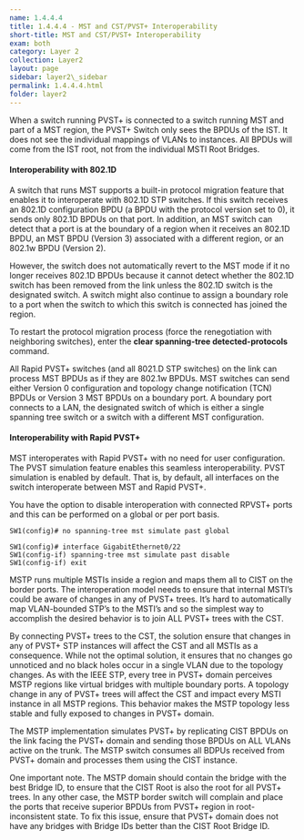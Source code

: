 ```yaml
---
name: 1.4.4.4
title: 1.4.4.4 - MST and CST/PVST+ Interoperability
short-title: MST and CST/PVST+ Interoperability
exam: both
category: Layer 2
collection: Layer2
layout: page
sidebar: layer2\_sidebar
permalink: 1.4.4.4.html
folder: layer2
---
```

When a switch running PVST+ is connected to a switch running MST and part of a MST region, the PVST+ Switch only sees the BPDUs of the IST. It does not see the individual mappings of VLANs to instances. All BPDUs will come from the IST root, not from the individual MSTI Root Bridges.

#### Interoperability with 802.1D
A switch that runs MST supports a built-in protocol migration feature that enables it to interoperate with 802.1D STP switches. If this switch receives an 802.1D configuration BPDU (a BPDU with the protocol version set to 0), it sends only 802.1D BPDUs on that port. In addition, an MST switch can detect that a port is at the boundary of a region when it receives an 802.1D BPDU, an MST BPDU (Version 3) associated with a different region, or an 802.1w BPDU (Version 2).

However, the switch does not automatically revert to the MST mode if it no longer receives 802.1D BPDUs because it cannot detect whether the 802.1D switch has been removed from the link unless the 802.1D switch is the designated switch. A switch might also continue to assign a boundary role to a port when the switch to which this switch is connected has joined the region.

To restart the protocol migration process (force the renegotiation with neighboring switches), enter the **clear spanning-tree detected-protocols** command.

All Rapid PVST+ switches (and all 8021.D STP switches) on the link can process MST BPDUs as if they are 802.1w BPDUs. MST switches can send either Version 0 configuration and topology change notification (TCN) BPDUs or Version 3 MST BPDUs on a boundary port. A boundary port connects to a LAN, the designated switch of which is either a single spanning tree switch or a switch with a different MST configuration.

#### Interoperability with Rapid PVST+
MST interoperates with Rapid PVST+ with no need for user configuration. The PVST simulation feature enables this seamless interoperability. PVST simulation is enabled by default. That is, by default, all interfaces on the switch interoperate between MST and Rapid PVST+.

You have the option to disable interoperation with connected RPVST+ ports and this can be performed on a global or per port basis.
```
SW1(config)# no spanning-tree mst simulate past global
```

```
SW1(config)# interface GigabitEthernet0/22
SW1(config-if) spanning-tree mst simulate past disable
SW1(config-if) exit
```

MSTP runs multiple MSTIs inside a region and maps them all to CIST on the border ports. The interoperation model needs to ensure that internal MSTI’s could be aware of changes in any of PVST+ trees. It’s hard to automatically map VLAN-bounded STP’s to the MSTI’s and so the simplest way to accomplish the desired behavior is to join ALL PVST+ trees with the CST.

By connecting PVST+ trees to the CST, the solution ensure that changes in any of PVST+ STP instances will affect the CST and all MSTIs as a consequence. While not the optimal solution, it ensures that no changes go unnoticed and no black holes occur in a single VLAN due to the topology changes. As with the IEEE STP, every tree in PVST+ domain perceives MSTP regions like virtual bridges with multiple boundary ports. A topology change in any of PVST+ trees will affect the CST and impact every MSTI instance in all MSTP regions. This behavior makes the MSTP topology less stable and fully exposed to changes in PVST+ domain.

The MSTP implementation simulates PVST+ by replicating CIST BPDUs on the link facing the PVST+ domain and sending those BPDUs on ALL VLANs active on the trunk. The MSTP switch consumes all BDPUs received from PVST+ domain and processes them using the CIST instance.

One important note. The MSTP domain should contain the bridge with the best Bridge ID, to ensure that the CIST Root is also the root for all PVST+ trees. In any other case, the MSTP border switch will complain and place the ports that receive superior BPDUs from PVST+ region in root-inconsistent state. To fix this issue, ensure that PVST+ domain does not have any bridges with Bridge IDs better than the CIST Root Bridge ID.

